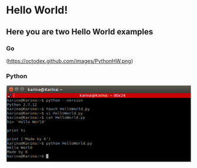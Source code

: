 # Hello World!

## Here you are two Hello World examples

### Go

(https://octodex.github.com/images/PythonHW.png)



### Python

![Example](https://github.com/lizeth9797/HelloWorld_GoandPython/blob/master/images/PythonHW.png)

